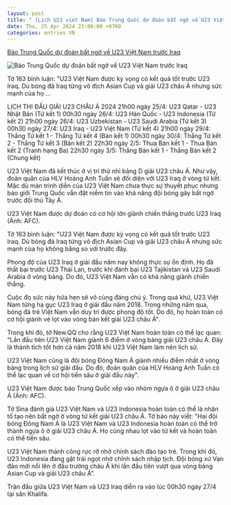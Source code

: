 ```yaml
---
layout: post
title: " [Lịch U23 viet Nam] Báo Trung Quốc dự đoán bất ngờ về U23 Việt Nam trước Iraq"
date: Thu, 25 Apr 2024 23:00:00 +0700
categories: entries VN
---
```

[Báo Trung Quốc dự đoán bất ngờ về U23 Việt Nam trước Iraq](https://dantri.com.vn/the-thao/bao-trung-quoc-du-doan-bat-ngo-ve-u23-viet-nam-truoc-iraq-20240425175823088.htm)

![Báo Trung Quốc dự đoán bất ngờ về U23 Việt Nam trước Iraq](https://cdnphoto.dantri.com.vn/XNDumA-4Yh-2Jc1qDm9m_pYcpEo=/zoom/1200_630/2024/04/25/u23-viet-nam-2-0-u23-malaysia-1713767740343805279711-crop-1714042654634.jpeg)

Tờ 163 bình luận: "U23 Việt Nam được kỳ vọng có kết quả tốt trước U23 Iraq. Dù bóng đá Iraq từng vô địch Asian Cup và giải U23 châu Á nhưng sức mạnh của họ ...

LỊCH THI ĐẤU GIẢI U23 CHÂU Á 2024 21h00 ngày 25/4: U23 Qatar - U23 Nhật Bản (Tứ kết 1) 00h30 ngày 26/4: U23 Hàn Quốc - U23 Indonesia (Tứ kết 2) 21h00 ngày 26/4: U23 Uzbekistan - U23 Saudi Arabia (Tứ kết 3) 00h30 ngày 27/4: U23 Iraq - U23 Việt Nam (Tứ kết 4) 21h00 ngày 29/4: Thắng Tứ kết 1 - Thắng Tứ kết 4 (Bán kết 1) 00h30 ngày 30/4: Thắng Tứ kết 2 - Thắng Tứ kết 3 (Bán kết 2) 22h30 ngày 2/5: Thua Bán kết 1 - Thua Bán kết 2 (Tranh hạng Ba) 22h30 ngày 3/5: Thắng Bán kết 1 - Thắng Bán kết 2 (Chung kết)

U23 Việt Nam đã kết thúc ở vị trí thứ nhì bảng D giải U23 châu Á. Như vậy, đoàn quân của HLV Hoàng Anh Tuấn sẽ đối diện với U23 Iraq ở vòng tứ kết. Mặc dù màn trình diễn của U23 Việt Nam chưa thực sự thuyết phục nhưng báo giới Trung Quốc vẫn đặt niềm tin vào khả năng đội bóng gây bất ngờ trước đối thủ Tây Á.

U23 Việt Nam được dự đoán có cơ hội lớn giành chiến thắng trước U23 Iraq (Ảnh: AFC).

Tờ 163 bình luận: "U23 Việt Nam được kỳ vọng có kết quả tốt trước U23 Iraq. Dù bóng đá Iraq từng vô địch Asian Cup và giải U23 châu Á nhưng sức mạnh của họ không bằng so với trước đây.

Phong độ của U23 Iraq ở giải đấu năm nay không thực sự ổn định. Họ đã thất bại trước U23 Thái Lan, trước khi đánh bại U23 Tajikistan và U23 Saudi Arabia ở vòng bảng. Do đó, U23 Việt Nam vẫn có khả năng giành chiến thắng.

Cuộc đọ sức này hứa hẹn sẽ vô cùng đáng chú ý. Trong quá khứ, U23 Việt Nam từng hạ gục U23 Iraq ở giải đấu năm 2018. Trong những năm qua, bóng đá trẻ Việt Nam vẫn duy trì được phong độ tốt. Do đó, họ hoàn toàn có cơ hội giành vé lọt vào vòng bán kết giải U23 châu Á".

Trong khi đó, tờ New.QQ cho rằng U23 Việt Nam hoàn toàn có thể lạc quan: "Lần đầu tiên U23 Việt Nam giành 6 điểm ở vòng bảng giải U23 châu Á. Đây là thành tích tốt hơn cả năm 2018 khi U23 Việt Nam làm nên lịch sử.

U23 Việt Nam cũng là đội bóng Đông Nam Á giành nhiều điểm nhất ở vòng bảng trong lịch sử giải đấu. Do đó, đoàn quân của HLV Hoàng Anh Tuấn có thể lạc quan về cơ hội tiến sâu ở giải đấu này".

U23 Việt Nam được báo Trung Quốc xếp vào nhóm ngựa ô ở giải U23 châu Á (Ảnh: AFC).

Tờ Sina đánh giá U23 Việt Nam và U23 Indonesia hoàn toàn có thể là nhân tố tạo nên bất ngờ ở vòng tứ kết giải U23 châu Á. Tờ báo này viết: "Hai đội bóng Đông Nam Á là U23 Việt Nam và U23 Indonesia hoàn toàn có thể trở thành ngựa ô ở giải U23 châu Á. Họ cùng nhau lọt vào tứ kết và hoàn toàn có thể tiến sâu.

U23 Việt Nam thành công rực rỡ nhờ chính sách đào tạo trẻ. Trong khi đó, U23 Indonesia đang gặt trái ngọt nhờ chính sách nhập tịch. Đội bóng xứ Vạn đảo mới nổi lên ở đấu trường châu Á khi lần đầu tiên vượt qua vòng bảng Asian Cup và giải U23 châu Á".

Trận đấu giữa U23 Việt Nam và U23 Iraq diễn ra vào lúc 00h30 ngày 27/4 tại sân Khalifa.

